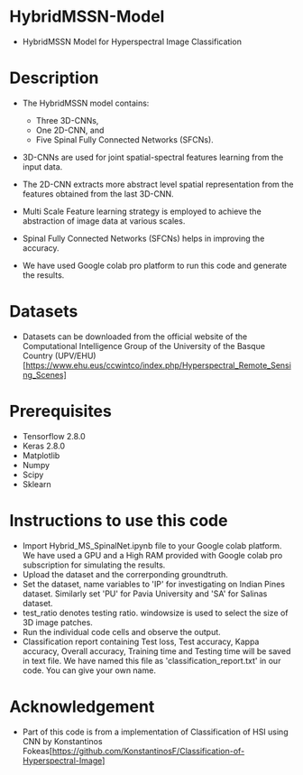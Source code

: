 # HybridMSSN-Model

* HybridMSSN Model for Hyperspectral Image Classification

**Description**
======

* The HybridMSSN model contains:
    * Three 3D-CNNs, 
    * One 2D-CNN, and 
    * Five Spinal Fully Connected Networks (SFCNs). 

* 3D-CNNs are used for joint spatial-spectral features learning from the input data.
* The 2D-CNN extracts more abstract level spatial representation from the features obtained from the last 3D-CNN.
* Multi Scale Feature learning strategy is employed to achieve the abstraction of image data at various scales.
* Spinal Fully Connected Networks (SFCNs) helps in improving the accuracy.
* We have used Google colab pro platform to run this code and generate the results.

# Datasets 

* Datasets can be downloaded from the official website of the Computational Intelligence Group of the University of the Basque Country (UPV/EHU) [https://www.ehu.eus/ccwintco/index.php/Hyperspectral_Remote_Sensing_Scenes]


# Prerequisites

*  Tensorflow 2.8.0
*  Keras 2.8.0
*  Matplotlib
*  Numpy
*  Scipy
*  Sklearn

# Instructions to use this code

* Import Hybrid_MS_SpinalNet.ipynb file to your Google colab platform. We have used a GPU and a High RAM provided with Google colab pro subscription for simulating the results. 
* Upload the dataset and the correrponding groundtruth.
* Set the dataset, name variables to 'IP' for investigating on Indian Pines dataset. Similarly set 'PU' for Pavia University and 'SA' for Salinas dataset.
*  test_ratio denotes testing ratio. windowsize is used to select the size of 3D image patches.
* Run the individual code cells and observe the output.
* Classification report containing Test loss, Test accuracy, Kappa accuracy, Overall accuracy, Training time and Testing time will be saved in text file. We have named this file as 'classification_report.txt' in our code. You can give your own name.

# Acknowledgement
* Part of this code is from a implementation of Classification of HSI using CNN by Konstantinos Fokeas[https://github.com/KonstantinosF/Classification-of-Hyperspectral-Image]



